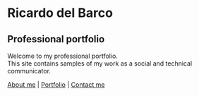 # Ricardo del Barco
## Professional portfolio


Welcome to my professional portfolio.<br>
This site contains samples of my work as a social and technical communicator.

[About me][1] | [Portfolio][2] | [Contact me][3]

[1]:/aboutme
[2]:/portfolio
[3]:/contactme
